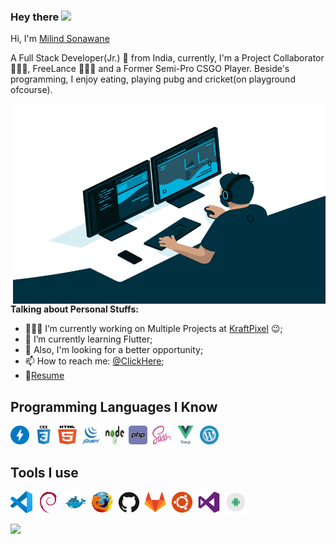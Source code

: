 ### Hey there <img src="https://media.giphy.com/media/hvRJCLFzcasrR4ia7z/giphy.gif" width="25px">

Hi, I'm [Milind Sonawane](https://milindsonawane.in/)

A Full Stack Developer(Jr.) 🚀 from India, currently, I'm a Project Collaborator 🙍🏽‍♂️, FreeLance 👨🏽‍💼 and a Former Semi-Pro CSGO Player. Beside's programming, I enjoy eating, playing pubg and cricket(on playground ofcourse).

<img align="right" alt="GIF" src="https://raw.githubusercontent.com/milindex/milindex/main/assets/code.gif?raw=true" width="500" height="320" />

<br />

**Talking about Personal Stuffs:**

- 👨🏽‍💻 I’m currently working on Multiple Projects at [KraftPixel](https://kraftpixel.com) :wink:;
- 🌱 I’m currently learning Flutter; 
- 💬 Also, I'm looking for a better opportunity;
- 📫 How to reach me: [@ClickHere](mailto:milind4j@gmail.com);
- 📝[Resume](https://drive.google.com/file/d/1e96xEbGqy8H_GwXnJdcgiws5r9ie9a0K/view)

<!-- **Languages and Tools:**   -->

<!-- - 👨🏽‍💻 Currently working, learning and growing my skillset in WordPress, Veu.js & Node.js.
- 🤝 Open for collaborations.
- 👨 Know more about me at [Sourcerer](https://sourcerer.io/milindex) 
- 🌐 Visit my [porfolio website](https://milindsonawane.in) for complete background and contact.
- 👋 My personal [blog site](https://milindsonawane.in/blogs) -->

## Programming Languages I Know
<p align=left><img src="https://raw.githubusercontent.com/milindex/milindex/main/assets/amp.svg" width="30px" height="30px">&nbsp;&nbsp;<img src="https://raw.githubusercontent.com/milindex/milindex/main/assets/css3.svg" width="30px" height="30px">&nbsp;&nbsp;<img src="https://raw.githubusercontent.com/milindex/milindex/main/assets/html5.svg" width="30px" height="30px">&nbsp;&nbsp;<img src="https://raw.githubusercontent.com/milindex/milindex/main/assets/jquery.svg" width="30px" height="30px">&nbsp;&nbsp;<img src="https://raw.githubusercontent.com/milindex/milindex/main/assets/nodejs.svg" width="30px" height="30px">&nbsp;&nbsp;<img src="https://raw.githubusercontent.com/milindex/milindex/main/assets/php.svg" width="30px" height="30px">&nbsp;&nbsp;<img src="https://raw.githubusercontent.com/milindex/milindex/main/assets/sass.svg" width="30px" height="30px">&nbsp;&nbsp;<img src="https://raw.githubusercontent.com/milindex/milindex/main/assets/vuejs.svg" width="30px" height="30px">&nbsp;&nbsp;<img src="https://raw.githubusercontent.com/milindex/milindex/main/assets/wordpress.svg" width="30px" height="30px"></p>

## Tools I use
<p align=left><img src="https://raw.githubusercontent.com/milindex/milindex/main/assets/vscode-plain.svg" width="35px" height="35px">&nbsp;&nbsp;<img src="https://raw.githubusercontent.com/milindex/milindex/main/assets/debian-plain.svg" width="35px" height="35px">&nbsp;&nbsp;<img src="https://raw.githubusercontent.com/milindex/milindex/main/assets/docker-original.svg" width="35px" height="35px">&nbsp;&nbsp;<img src="https://raw.githubusercontent.com/milindex/milindex/main/assets/firefox-original.svg" width="35px" height="35px">&nbsp;&nbsp;<img src="https://raw.githubusercontent.com/milindex/milindex/main/assets/github-original.svg" width="35px" height="35px">&nbsp;&nbsp;<img src="https://raw.githubusercontent.com/milindex/milindex/main/assets/gitlab-original.svg" width="35px" height="35px">&nbsp;&nbsp;<img src="https://raw.githubusercontent.com/milindex/milindex/main/assets/ubuntu-plain.svg" width="35px" height="35px">&nbsp;&nbsp;<img src="https://raw.githubusercontent.com/milindex/milindex/main/assets/visualstudio-plain.svg" width="35px" height="35px">&nbsp;&nbsp;<img src="https://raw.githubusercontent.com/milindex/milindex/main/assets/android.svg" width="35px" height="35px"></p>


![](https://visitor-badge.glitch.me/badge?page_id=milindex.milindex)
